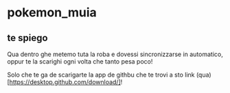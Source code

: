 # pokemon_muia
## te spiego
Qua dentro ghe metemo tuta la roba e dovessi sincronizzarse in automatico, oppur te la scarighi ogni volta che tanto pesa poco!

Solo che te ga de scarigarte la app de githbu che te trovi a sto link (qua)[https://desktop.github.com/download/]! 
